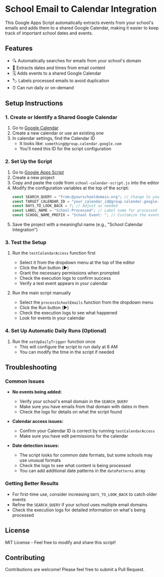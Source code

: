 # School Email to Calendar Integration

This Google Apps Script automatically extracts events from your school's emails and adds them to a shared Google Calendar, making it easier to keep track of important school dates and events.

## Features

- 🔍 Automatically searches for emails from your school's domain
- 📅 Extracts dates and times from email content
- 🗓️ Adds events to a shared Google Calendar
- 🏷️ Labels processed emails to avoid duplication
- ⏰ Can run daily or on-demand

## Setup Instructions

### 1. Create or Identify a Shared Google Calendar

1. Go to [Google Calendar](https://calendar.google.com)
2. Create a new calendar or use an existing one
3. In calendar settings, find the Calendar ID
   - It looks like: `something@group.calendar.google.com`
   - You'll need this ID for the script configuration

### 2. Set Up the Script

1. Go to [Google Apps Script](https://script.google.com)
2. Create a new project
3. Copy and paste the code from `school-calendar-script.js` into the editor
4. Modify the configuration variables at the top of the script:
   ```javascript
   const SEARCH_QUERY = "from:@yourschooldomain.org"; // Change to your school's email domain
   const TARGET_CALENDAR_ID = "your_calendar_id@group.calendar.google.com"; // Your calendar ID
   const DAYS_TO_LOOK_BACK = 7; // Adjust as needed
   const LABEL_NAME = "School-Processed"; // Label name for processed emails
   const SCHOOL_NAME_PREFIX = "School Event: "; // Customize the event prefix
   ```
5. Save the project with a meaningful name (e.g., "School Calendar Integration")

### 3. Test the Setup

1. Run the `testCalendarAccess` function first
   - Select it from the dropdown menu at the top of the editor
   - Click the Run button (▶️)
   - Grant the necessary permissions when prompted
   - Check the execution logs to confirm success
   - Verify a test event appears in your calendar

2. Run the main script manually
   - Select the `processSchoolEmails` function from the dropdown menu
   - Click the Run button (▶️)
   - Check the execution logs to see what happened
   - Look for events in your calendar

### 4. Set Up Automatic Daily Runs (Optional)

1. Run the `setUpDailyTrigger` function once
   - This will configure the script to run daily at 6 AM
   - You can modify the time in the script if needed

## Troubleshooting

### Common Issues

- **No events being added:**
  - Verify your school's email domain in the `SEARCH_QUERY`
  - Make sure you have emails from that domain with dates in them
  - Check the logs for details on what the script found

- **Calendar access issues:**
  - Confirm your Calendar ID is correct by running `testCalendarAccess`
  - Make sure you have edit permissions for the calendar

- **Date detection issues:**
  - The script looks for common date formats, but some schools may use unusual formats
  - Check the logs to see what content is being processed
  - You can add additional date patterns in the `datePatterns` array

### Getting Better Results

- For first-time use, consider increasing `DAYS_TO_LOOK_BACK` to catch older events
- Refine the `SEARCH_QUERY` if your school uses multiple email domains
- Check the execution logs for detailed information on what's being processed

## License

MIT License - Feel free to modify and share this script!

## Contributing

Contributions are welcome! Please feel free to submit a Pull Request.

